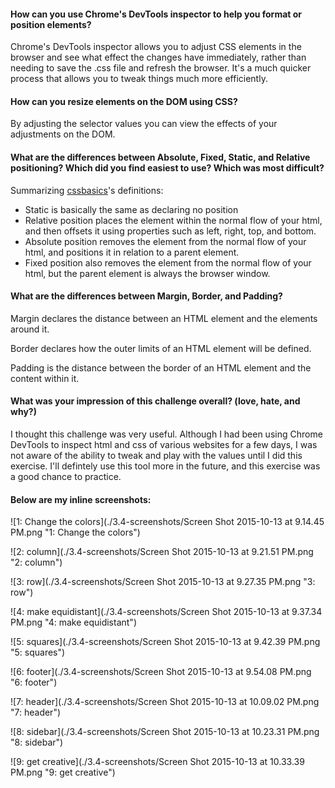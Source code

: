 



#### How can you use Chrome's DevTools inspector to help you format or position elements?

Chrome's DevTools inspector allows you to adjust CSS elements in the browser and see what effect the changes have immediately, rather than needing to save the .css file and refresh the browser. It's a much quicker process that allows you to tweak things much more efficiently.

#### How can you resize elements on the DOM using CSS?

By adjusting the selector values you can view the effects of your adjustments on the DOM.

#### What are the differences between Absolute, Fixed, Static, and Relative positioning? Which did you find easiest to use? Which was most difficult?

Summarizing [cssbasics](http://www.cssbasics.com/css-positioning/)'s definitions:
* Static is basically the same as declaring no position
* Relative position places the element within the normal flow of your html, and then offsets it using properties such as left, right, top, and bottom.
* Absolute position removes the element from the normal flow of your html, and positions it in relation to a parent element.
* Fixed position also removes the element from the normal flow of your html, but the parent element is always the browser window.

#### What are the differences between Margin, Border, and Padding?

Margin declares the distance between an HTML element and the elements around it.

Border declares how the outer limits of an HTML element will be defined.

Padding is the distance between the border of an HTML element and the content within it.


#### What was your impression of this challenge overall? (love, hate, and why?)

I thought this challenge was very useful. Although I had been using Chrome DevTools to inspect html and css of various websites for a few days, I was not aware of the ability to tweak and play with the values until I did this exercise. I'll defintely use this tool more in the future, and this exercise was a good chance to practice.

#### Below are my inline screenshots:

![1: Change the colors](./3.4-screenshots/Screen Shot 2015-10-13 at 9.14.45 PM.png "1: Change the colors")

![2: column](./3.4-screenshots/Screen Shot 2015-10-13 at 9.21.51 PM.png "2: column")

![3: row](./3.4-screenshots/Screen Shot 2015-10-13 at 9.27.35 PM.png "3: row")

![4: make equidistant](./3.4-screenshots/Screen Shot 2015-10-13 at 9.37.34 PM.png "4: make equidistant")

![5: squares](./3.4-screenshots/Screen Shot 2015-10-13 at 9.42.39 PM.png "5: squares")

![6: footer](./3.4-screenshots/Screen Shot 2015-10-13 at 9.54.08 PM.png "6: footer")

![7: header](./3.4-screenshots/Screen Shot 2015-10-13 at 10.09.02 PM.png "7: header")

![8: sidebar](./3.4-screenshots/Screen Shot 2015-10-13 at 10.23.31 PM.png "8: sidebar")

![9: get creative](./3.4-screenshots/Screen Shot 2015-10-13 at 10.33.39 PM.png "9: get creative")